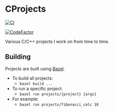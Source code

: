 # CProjects

[![CI](https://github.com/tedsilb/CProjects/actions/workflows/main.yml/badge.svg)](https://github.com/tedsilb/CProjects/actions/workflows/main.yml)

[![CodeFactor](https://www.codefactor.io/repository/github/tedsilb/cprojects/badge)](https://www.codefactor.io/repository/github/tedsilb/cprojects)

Various C/C++ projects I work on from time to time.

## Building

Projects are built using [Bazel](https://bazel.build).

- To build all projects:
  - `bazel build ...`
- To run a specific project:
  - `bazel run projects/{project} {args}`
- For example:
  - `bazel run projects/fibonacci_calc 10`
